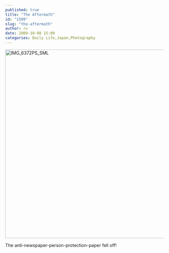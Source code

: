 ```yaml
---
published: true
title: "The Aftermath"
id: "1509"
slug: "the-aftermath"
author: rv
date: 2009-10-08 15:09
categories: Daily Life,Japan,Photography
---
```

<a href="https://s3.amazonaws.com/cfwblog/uploads/2009/10/img_6372ps_sml.jpg"><img class="aligncenter size-full wp-image-1510" title="IMG_6372PS_SML" src="https://s3.amazonaws.com/cfwblog/uploads/2009/10/img_6372ps_sml.jpg" alt="IMG_6372PS_SML" width="900" height="600" /></a>

The anti-newspaper-person-protection-paper fell off!